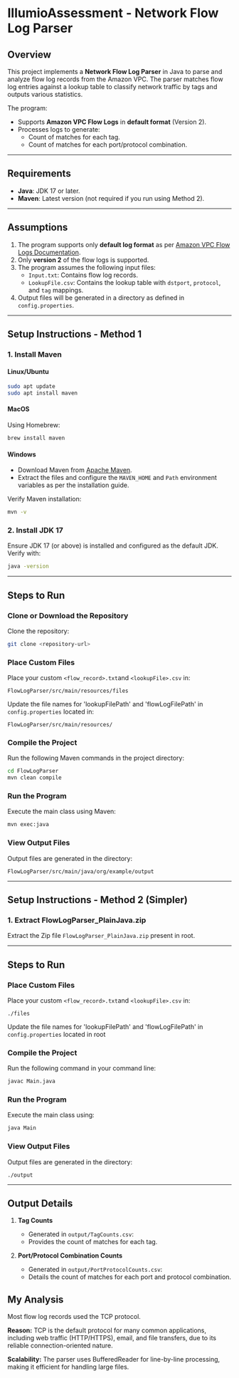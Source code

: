 # **IllumioAssessment - Network Flow Log Parser**

## **Overview**
This project implements a **Network Flow Log Parser** in Java to parse and analyze flow log records from the Amazon VPC. The parser matches flow log entries against a lookup table to classify network traffic by tags and outputs various statistics.

The program:
- Supports **Amazon VPC Flow Logs** in **default format** (Version 2).
- Processes logs to generate:
  - Count of matches for each tag.
  - Count of matches for each port/protocol combination.

---

## **Requirements**
- **Java**: JDK 17 or later.
- **Maven**: Latest version (not required if you run using Method 2).

---

## **Assumptions**
1. The program supports only **default log format** as per [Amazon VPC Flow Logs Documentation](https://docs.aws.amazon.com/vpc/latest/userguide/flow-log-records.html).
2. Only **version 2** of the flow logs is supported.
3. The program assumes the following input files:
   - `Input.txt`: Contains flow log records.
   - `LookupFile.csv`: Contains the lookup table with `dstport`, `protocol`, and `tag` mappings.
4. Output files will be generated in a directory as defined in `config.properties`.

---

## **Setup Instructions - Method 1**
### **1. Install Maven**
#### **Linux/Ubuntu**
```bash
sudo apt update
sudo apt install maven
```

#### **MacOS**
Using Homebrew:
```bash
brew install maven
```

#### **Windows**
- Download Maven from [Apache Maven](https://maven.apache.org/).
- Extract the files and configure the `MAVEN_HOME` and `Path` environment variables as per the installation guide.

Verify Maven installation:
```bash
mvn -v
```

### **2. Install JDK 17**
Ensure JDK 17 (or above) is installed and configured as the default JDK. Verify with:
```bash
java -version
```

---

## **Steps to Run**

### **Clone or Download the Repository**
Clone the repository:
```bash
git clone <repository-url>
```

### **Place Custom Files**
Place your custom `<flow_record>.txt`and `<lookupFile>.csv` in:
```
FlowLogParser/src/main/resources/files
```

Update the file names for 'lookupFilePath' and 'flowLogFilePath' in `config.properties` located in:
```
FlowLogParser/src/main/resources/
```

### **Compile the Project**
Run the following Maven commands in the project directory:
```bash
cd FlowLogParser
mvn clean compile
```

### **Run the Program**
Execute the main class using Maven:
```bash
mvn exec:java
```

### **View Output Files**
Output files are generated in the directory:
```
FlowLogParser/src/main/java/org/example/output
```

---

## **Setup Instructions - Method 2 (Simpler)**
### **1. Extract FlowLogParser_PlainJava.zip**
Extract the Zip file `FlowLogParser_PlainJava.zip` present in root.

---

## **Steps to Run**

### **Place Custom Files**
Place your custom `<flow_record>.txt`and `<lookupFile>.csv` in:
```
./files
```

Update the file names for 'lookupFilePath' and 'flowLogFilePath' in `config.properties` located in root

### **Compile the Project**
Run the following command in your command line:
```bash
javac Main.java
```

### **Run the Program**
Execute the main class using:
```bash
java Main
```

### **View Output Files**
Output files are generated in the directory:
```
./output
```

---


## **Output Details**
1. **Tag Counts**
   - Generated in `output/TagCounts.csv`:
   - Provides the count of matches for each tag.

2. **Port/Protocol Combination Counts**
   - Generated in `output/PortProtocolCounts.csv`:
   - Details the count of matches for each port and protocol combination.
   
## **My Analysis**   
Most flow log records used the TCP protocol.

**Reason:** TCP is the default protocol for many common applications, including web traffic (HTTP/HTTPS), email, and file transfers, due to its reliable connection-oriented nature.

**Scalability:** The parser uses BufferedReader for line-by-line processing, making it efficient for handling large files.
